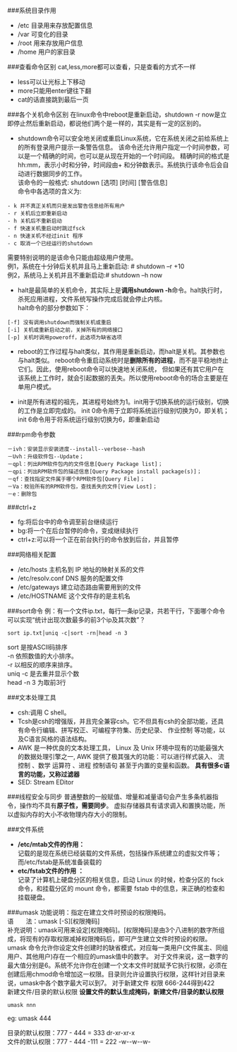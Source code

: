 ###系统目录作用
* /etc 目录用来存放配置信息
* /var 可变化的目录
* /root 用来存放用户信息
* /home 用户的家目录

###查看命令区别
cat,less,more都可以查看，只是查看的方式不一样   
* less可以让光标上下移动
* more只能用enter键往下翻
* cat的话直接跳到最后一页

###各个关机命令区别
在linux命令中reboot是重新启动，shutdown -r now是立即停止然后重新启动，都说他们两个是一样的，其实是有一定的区别的。

* shutdown命令可以安全地关闭或重启Linux系统，它在系统关闭之前给系统上的所有登录用户提示一条警告信息。
该命令还允许用户指定一个时间参数，可以是一个精确的时间，也可以是从现在开始的一个时间段。
精确时间的格式是hh:mm，表示小时和分钟，时间段由+ 和分钟数表示。系统执行该命令后会自动进行数据同步的工作。   
该命令的一般格式: shutdown [选项] [时间] [警告信息]     
命令中各选项的含义为: 
```    
- k 并不真正关机而只是发出警告信息给所有用户
- r 关机后立即重新启动
- h 关机后不重新启动
- f 快速关机重启动时跳过fsck
- n 快速关机不经过init 程序
- c 取消一个已经运行的shutdown
```
需要特别说明的是该命令只能由超级用户使用。    
例1，系统在十分钟后关机并且马上重新启动: # shutdown –r +10    
例2，系统马上关机并且不重新启动:# shutdown –h now      
* halt是最简单的关机命令，其实际上是**调用shutdown -h**命令。halt执行时，杀死应用进程，文件系统写操作完成后就会停止内核。    
halt命令的部分参数如下：    
```
[-f] 没有调用shutdown而强制关机或重启
[-i] 关机或重新启动之前，关掉所有的网络接口
[-p] 关机时调用poweroff，此选项为缺省选项
```    
* reboot的工作过程与halt类似，其作用是重新启动，而halt是关机。其参数也与halt类似。
reboot命令重启动系统时是**删除所有的进程**，而不是平稳地终止它们。因此，使用reboot命令可以快速地关闭系统，
但如果还有其它用户在该系统上工作时，就会引起数据的丢失。所以使用reboot命令的场合主要是在单用户模式。   
    
* init是所有进程的祖先，其进程号始终为1。init用于切换系统的运行级别，切换的工作是立即完成的。
init 0命令用于立即将系统运行级别切换为0，即关机；init 6命令用于将系统运行级别切换为6，即重新启动

###rpm命令参数
```
－ivh：安装显示安装进度--install--verbose--hash 
－Uvh：升级软件包--Update； 
－qpl：列出RPM软件包内的文件信息[Query Package list]； 
－qpi：列出RPM软件包的描述信息[Query Package install package(s)]； 
－qf：查找指定文件属于哪个RPM软件包[Query File]； 
－Va：校验所有的RPM软件包，查找丢失的文件[View Lost]； 
－e：删除包
```

###ctrl+z
* fg:将后台中的命令调至前台继续运行
* bg:将一个在后台暂停的命令，变成继续执行
* ctrl+z:可以将一个正在前台执行的命令放到后台，并且暂停

###网络相关配置
* /etc/hosts 主机名到 IP 地址的映射关系的文件
* /etc/resolv.conf DNS 服务的配置文件 
* /etc/gateways 建立动态路由需要用到的文件
* /etc/HOSTNAME 这个文件存的是主机名 

###sort命令
例：有一个文件ip.txt，每行一条ip记录，共若干行，下面哪个命令可以实现“统计出现次数最多的前3个ip及其次数”？
```
sort ip.txt│uniq -c│sort -rn│head -n 3
```
sort 是按ASCII码排序       
-n   依照数值的大小排序。    
-r   以相反的顺序来排序。   
uniq -c 是去重并显示个数    
head -n 3 为取前3行    

###文本处理工具
* csh:调用 C shell。
* Tcsh是csh的增强版，并且完全兼容csh。它不但具有csh的全部功能，还具有命令行编辑、拼写校正、可编程字符集、历史纪录、 作业控制 等功能，以及C语言风格的语法结构。
* AWK 是一种优良的文本处理工具， Linux 及 Unix 环境中现有的功能最强大的数据处理引擎之一, 
AWK 提供了极其强大的功能：可以进行样式装入、 流控制 、数学 运算符 、进程 控制语句 甚至于内置的变量和函数。
**具有很多c语言的功能，又称过滤器**
* SED: Stream EDitor

###线程安全与同步
普通整数的一般赋值、增量和减量语句会产生多条机器指令，操作均不具有**原子性，需要同步**。
虚拟存储器具有请求调入和置换功能，所以虚拟内存的大小不收物理内存大小的限制。

###文件系统
* **/etc/mtab文件的作用：**     
记载的是现在系统已经装载的文件系统，包括操作系统建立的虚拟文件等；而/etc/fstab是系统准备装载的
* **etc/fstab文件的作用 ：**     
记录了计算机上硬盘分区的相关信息，启动 Linux 的时候，检查分区的 fsck 命令，和挂载分区的 mount 命令，都需要 fstab 中的信息，来正确的检查和挂载硬盘。

###umask
功能说明：指定在建立文件时预设的权限掩码。   
语　　法：umask [-S][权限掩码]     
补充说明：umask可用来设定[权限掩码]。[权限掩码]是由3个八进制的数字所组成，将现有的存取权限减掉权限掩码后，即可产生建立文件时预设的权限。    
umask 命令允许你设定文件创建时的缺省模式，对应每一类用户(文件属主、同组用户、其他用户)存在一个相应的umask值中的数字。
对于文件来说，这一数字的最大值分别是6。系统不允许你在创建一个文本文件时就赋予它执行权限，必须在创建后用chmod命令增加这一权限。目录则允许设置执行权限，这样针对目录来 说，umask中各个数字最大可以到7。
对于新建文件 权限 666-244得到422     
新建文件/目录的默认权限
**设置文件的默认生成掩码，新建文件/目录的默认权限**  
```
umask nnn 
```
eg: umask 444    

目录的默认权限：777 - 444 = 333  dr-xr-xr-x     
文件的默认权限：777 - 444 -111 = 222 -w--w--w-       
